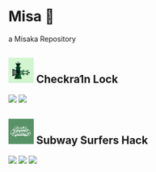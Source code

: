 # Misa 🥣
a Misaka Repository


## <img src="https://github.com/HackZy01/misio/blob/main/assets/com.hackzy.checklock/icon.png" height="50"> Checkra1n Lock
<img src="https://github.com/HackZy01/misio/blob/main/assets/com.hackzy.checklock/Screenshot1.png" height="500"> <img src="https://github.com/HackZy01/misio/blob/main/assets/com.hackzy.checklock/Screenshot2.png" height="500">

## <img src="https://github.com/HackZy01/misio/blob/main/assets/com.hackzy.subhack/icon.png" height="50"> Subway Surfers Hack
<img src="https://github.com/HackZy01/misio/blob/main/assets/com.hackzy.subhack/Screenshot1.png" height="500"> <img src="https://github.com/HackZy01/misio/blob/main/assets/com.hackzy.subhack/Screenshot2.png" height="500"> <img src="https://github.com/HackZy01/misio/blob/main/assets/com.hackzy.subhack/Screenshot3.png" height="500">
